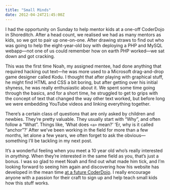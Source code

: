 ```yaml
---
title: "Small Minds"
date: 2012-04-24T21:45:00Z
---
```


I had the opportunity on Sunday to help mentor kids at a one-off
CoderDojo in Shoreditch. After a head count, we realised we had as many
mentors as kids, so we got to pair up one-on-one. After drawing straws
to find out who was going to help the eight-year-old boy with deploying
a PHP and MySQL webapp—not one of us could remember how on earth PHP
worked—we sat down and got cracking.

This was the first time Noah, my assigned mentee, had done anything that
required hacking out text—he was more used to a Microsoft drag-and-drop
game designer called Kodu. I thought that after playing with graphical
stuff, he might find HTML and CSS a bit boring, but after getting over
his initial shyness, he was really enthusiastic about it. We spent some
time going through the basics, and for a short time, he struggled to get
to grips with the concept of text that changed the way other text
worked, but before long we were embedding YouTube videos and linking
everything together.

There’s a certain class of questions that are only asked by children and
newbies. They’re pretty valuable. They usually start with “Why”, and
often follow a “What”. Things like, ‘What does `<a>` mean?’ ‘Er, why is
it called “anchor”?’ After we’ve been working in the field for more than
a few months, let alone a few years, we often forget to ask the
obvious—something I’ll be tackling in my next post.

It’s a wonderful feeling when you meet a 10 year old who’s really
interested in *anything*. When they’re interested in the same field as
you, that’s just a bonus. I was so glad to meet Noah and find out what
made him tick, and I’m looking forward to seeing him again and
discovering how his website has developed in the mean time [at a future
CoderDojo](http://coderdojo.com/). I really encourage anyone with a
passion for their craft to sign up and help teach small kids how this
stuff works.

